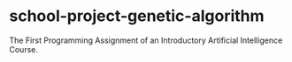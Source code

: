# school-project-genetic-algorithm
The First Programming Assignment of an Introductory Artificial Intelligence Course.
